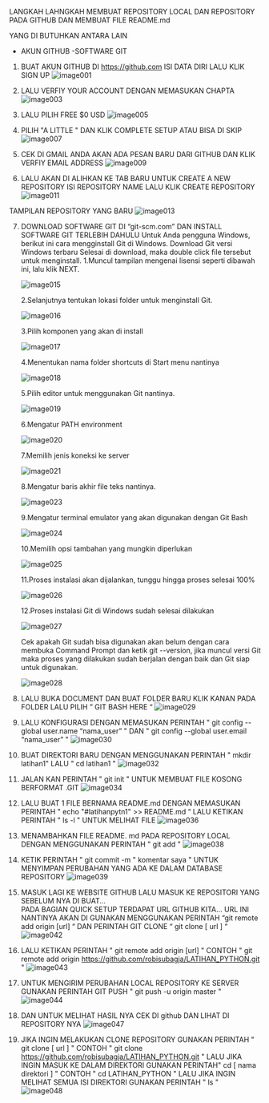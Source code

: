 LANGKAH LAHNGKAH MEMBUAT REPOSITORY LOCAL DAN REPOSITORY PADA GITHUB DAN MEMBUAT FILE README.md

YANG DI BUTUHKAN ANTARA LAIN
- AKUN GITHUB
-SOFTWARE GIT

1. BUAT AKUN GITHUB DI https://github.com ISI DATA DIRI LALU KLIK SIGN UP
![image001](https://user-images.githubusercontent.com/56831922/67454402-4b265580-f654-11e9-9201-5f18bf5f8418.jpg)


2. LALU VERFIY YOUR ACCOUNT DENGAN MEMASUKAN CHAPTA
![image003](https://user-images.githubusercontent.com/56831922/67454404-4bbeec00-f654-11e9-8676-fcddd5499b15.jpg)


3. LALU PILIH FREE $0 USD
![image005](https://user-images.githubusercontent.com/56831922/67454580-ec151080-f654-11e9-9b61-2e1107bc4fcf.jpg)


4. PILIH "A LITTLE " DAN KLIK COMPLETE SETUP ATAU BISA DI SKIP
![image007](https://user-images.githubusercontent.com/56831922/67454593-f59e7880-f654-11e9-9ed3-52e87995322c.jpg)


5. CEK DI GMAIL ANDA AKAN ADA PESAN BARU DARI GITHUB DAN KLIK VERFIY EMAIL ADDRESS
![image009](https://user-images.githubusercontent.com/56831922/67454611-0818b200-f655-11e9-947e-e178a6a46b80.jpg)


6. LALU AKAN DI ALIHKAN KE TAB BARU UNTUK CREATE A NEW REPOSITORY ISI REPOSITORY NAME LALU KLIK CREATE REPOSITORY
![image011](https://user-images.githubusercontent.com/56831922/67454689-5ded5a00-f655-11e9-85e6-249fd4aba109.jpg)

TAMPILAN REPOSITORY YANG BARU
![image013](https://user-images.githubusercontent.com/56831922/67454711-79f0fb80-f655-11e9-9bbb-0bd433778cc2.jpg)


7. DOWNLOAD SOFTWARE GIT DI “git-scm.com” DAN  INSTALL SOFTWARE GIT TERLEBIH DAHULU 
Untuk Anda pengguna Windows, berikut ini cara mengginstall Git di Windows.
Download Git versi Windows terbaru Selesai di download, maka double click file tersebut untuk menginstall.
   1.Muncul tampilan mengenai lisensi seperti dibawah ini, lalu klik NEXT.
      
      ![image015](https://user-images.githubusercontent.com/56831922/67455778-d6094f00-f658-11e9-9ef4-b7c15474e943.jpg) 
   
   2.Selanjutnya tentukan lokasi folder untuk menginstall Git.
      
      ![image016](https://user-images.githubusercontent.com/56831922/67455813-f2a58700-f658-11e9-952c-35799ab08845.jpg)
   
   3.Pilih komponen yang akan di install 
      
      ![image017](https://user-images.githubusercontent.com/56831922/67455878-24b6e900-f659-11e9-9cd5-86af5af05737.jpg)
   
   4.Menentukan nama folder shortcuts di Start menu nantinya 
      
      ![image018](https://user-images.githubusercontent.com/56831922/67455978-72335600-f659-11e9-9186-013ea3814e6b.jpg)
   
   5.Pilih editor untuk menggunakan Git nantinya. 
      
      ![image019](https://user-images.githubusercontent.com/56831922/67456006-85462600-f659-11e9-8635-1c86c15ef8b1.jpg)
   
   6.Mengatur PATH environment
      
      ![image020](https://user-images.githubusercontent.com/56831922/67456106-d3f3c000-f659-11e9-9e60-e7dac804fcf2.jpg)
   
   7.Memilih jenis koneksi ke server 
      
      ![image021](https://user-images.githubusercontent.com/56831922/67456149-f84f9c80-f659-11e9-82e1-c9f39ca3f1ee.jpg)
   
   8.Mengatur baris akhir file teks nantinya.
      
      ![image023](https://user-images.githubusercontent.com/56831922/67456194-20d79680-f65a-11e9-960d-91ca9d275cd3.jpg)
   
   9.Mengatur terminal emulator yang akan digunakan dengan Git Bash
      
      ![image024](https://user-images.githubusercontent.com/56831922/67456296-888de180-f65a-11e9-9a26-e4961177e42b.jpg)   
   
   10.Memilih opsi tambahan yang mungkin diperlukan
      
      ![image025](https://user-images.githubusercontent.com/56831922/67456325-9b081b00-f65a-11e9-901e-472305d58d62.jpg)
   
   11.Proses instalasi akan dijalankan, tunggu hingga proses selesai 100% 
      
      ![image026](https://user-images.githubusercontent.com/56831922/67456326-9ba0b180-f65a-11e9-8547-24e8df597d35.jpg)
   
   12.Proses instalasi Git di Windows sudah selesai dilakukan  
      
      ![image027](https://user-images.githubusercontent.com/56831922/67456327-9ba0b180-f65a-11e9-8d7f-09cbc13aab28.jpg)
   
   Cek apakah Git sudah bisa digunakan akan belum dengan cara membuka Command Prompt dan ketik git --version,
   jika muncul versi  Git maka proses yang dilakukan sudah berjalan dengan baik dan Git siap untuk digunakan. 
   
   ![image028](https://user-images.githubusercontent.com/56831922/67456328-9c394800-f65a-11e9-80c7-ff3ee2850964.jpg)
   
   
8. LALU BUKA DOCUMENT DAN BUAT FOLDER BARU KLIK KANAN PADA FOLDER LALU PILIH ” GIT BASH HERE “ 
![image029](https://user-images.githubusercontent.com/56831922/67456468-06ea8380-f65b-11e9-8671-737ba1415329.jpg)


9. LALU KONFIGURASI DENGAN MEMASUKAN PERINTAH " git config --global user.name “nama_user” " DAN " git config --global user.email “nama_user” " 
![image030](https://user-images.githubusercontent.com/56831922/67456469-06ea8380-f65b-11e9-8331-89f5f533d421.jpg)


10. BUAT DIREKTORI BARU DENGAN MENGGUNAKAN PERINTAH " mkdir latihan1" LALU " cd latihan1 "
![image032](https://user-images.githubusercontent.com/56831922/67456561-6183df80-f65b-11e9-889f-a2a3b27b31ae.jpg)


11. JALAN KAN PERINTAH " git init " UNTUK MEMBUAT FILE KOSONG BERFORMAT .GIT
![image034](https://user-images.githubusercontent.com/56831922/67456585-719bbf00-f65b-11e9-9f09-a4eee18ab651.jpg)


12. LALU BUAT 1 FILE BERNAMA README.md DENGAN MEMASUKAN PERINTAH " echo "#latihanpytn1" >> README.md “ 
LALU KETIKAN PERINTAH " ls -l " UNTUK MELIHAT FILE
![image036](https://user-images.githubusercontent.com/56831922/67456598-7fe9db00-f65b-11e9-8df8-9c9ef71193b1.jpg)


13. MENAMBAHKAN FILE README. md PADA REPOSITORY LOCAL  DENGAN MENGGUNAKAN PERINTAH " git add "
![image038](https://user-images.githubusercontent.com/56831922/67456618-8e37f700-f65b-11e9-85f0-24d432597ecf.jpg)


14. KETIK PERINTAH " git commit -m " komentar saya " UNTUK MENYIMPAN PERUBAHAN YANG ADA KE DALAM DATABASE REPOSITORY
 ![image039](https://user-images.githubusercontent.com/56831922/67456633-9bed7c80-f65b-11e9-93ac-b8b5c7370fce.jpg)


15. MASUK LAGI KE WEBSITE GITHUB LALU MASUK KE REPOSITORI YANG SEBELUM NYA DI BUAT...  
PADA BAGIAN QUICK SETUP TERDAPAT URL GITHUB KITA...
URL INI NANTINYA AKAN DI GUNAKAN MENGGUNAKAN PERINTAH “git remote add origin [url] “ 
DAN PERINTAH GIT CLONE “ git clone [ url ] “
![image042](https://user-images.githubusercontent.com/56831922/67456668-b6275a80-f65b-11e9-993c-a9bb07a8e491.jpg)


16. LALU KETIKAN PERINTAH " git remote add origin [url] " CONTOH
 " git remote add origin https://github.com/robisubagja/LATIHAN_PYTHON.git "
 ![image043](https://user-images.githubusercontent.com/56831922/67456697-c93a2a80-f65b-11e9-8bbb-c0f4122dbea5.jpg)


17. UNTUK MENGIRIM PERUBAHAN LOCAL REPOSITORY KE SERVER GUNAKAN PERINTAH GIT PUSH " git push -u origin master "
 ![image044](https://user-images.githubusercontent.com/56831922/67456698-c93a2a80-f65b-11e9-8ad9-1954d7317a02.jpg)


18. DAN UNTUK MELIHAT HASIL NYA CEK DI github DAN LIHAT DI REPOSITORY NYA
 ![image047](https://user-images.githubusercontent.com/56831922/67456735-e2db7200-f65b-11e9-8388-1373d8f42d6b.jpg)


19. JIKA INGIN MELAKUKAN CLONE REPOSITORY GUNAKAN PERINTAH " git clone [ url ] " CONTOH " git clone https://github.com/robisubagja/LATIHAN_PYTHON.git " LALU JIKA INGIN MASUK KE DALAM DIREKTORI GUNAKAN PERINTAH" cd [ nama direktori ] " CONTOH " cd LATIHAN_PYTHON " LALU JIKA INGIN MELIHAT SEMUA ISI DIREKTORI GUNAKAN PERINTAH " ls " 
![image048](https://user-images.githubusercontent.com/56831922/67456736-e2db7200-f65b-11e9-85f9-cf8f95d8e62e.jpg)

